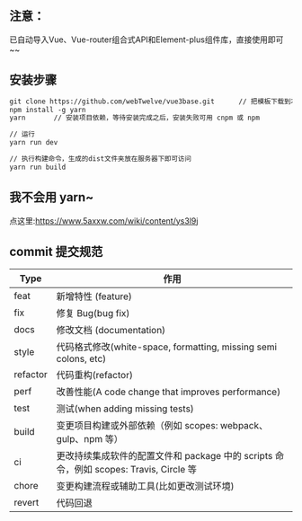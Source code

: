 ## 注意：

已自动导入Vue、Vue-router组合式API和Element-plus组件库，直接使用即可~~

## 安装步骤

```tex
git clone https://github.com/webTwelve/vue3base.git      // 把模板下载到本地
npm install -g yarn
yarn       // 安装项目依赖，等待安装完成之后，安装失败可用 cnpm 或 npm

// 运行
yarn run dev

// 执行构建命令，生成的dist文件夹放在服务器下即可访问
yarn run build
```

## 我不会用 yarn~

点这里:https://www.5axxw.com/wiki/content/ys3l9j

## commit 提交规范

| Type     | 作用                                                                                   |
| -------- | -------------------------------------------------------------------------------------- |
| feat     | 新增特性 (feature)                                                                     |
| fix      | 修复 Bug(bug fix)                                                                      |
| docs     | 修改文档 (documentation)                                                               |
| style    | 代码格式修改(white-space, formatting, missing semi colons, etc)                        |
| refactor | 代码重构(refactor)                                                                     |
| perf     | 改善性能(A code change that improves performance)                                      |
| test     | 测试(when adding missing tests)                                                        |
| build    | 变更项目构建或外部依赖（例如 scopes: webpack、gulp、npm 等）                           |
| ci       | 更改持续集成软件的配置文件和 package 中的 scripts 命令，例如 scopes: Travis, Circle 等 |
| chore    | 变更构建流程或辅助工具(比如更改测试环境)                                               |
| revert   | 代码回退                                                                               |
